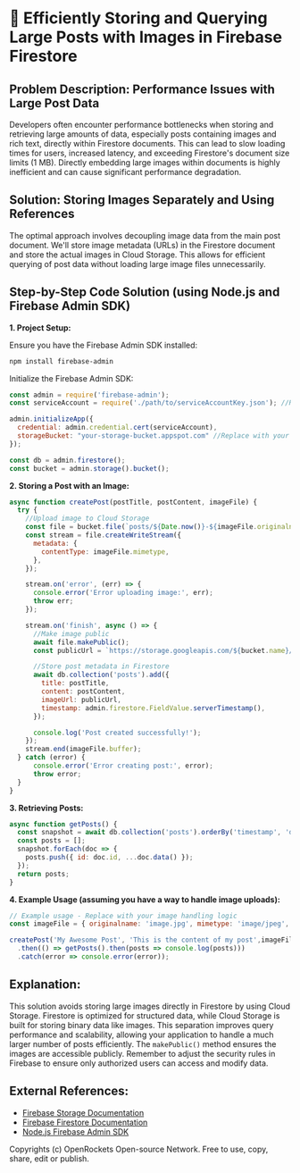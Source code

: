# 🐞 Efficiently Storing and Querying Large Posts with Images in Firebase Firestore


## Problem Description:  Performance Issues with Large Post Data

Developers often encounter performance bottlenecks when storing and retrieving large amounts of data, especially posts containing images and rich text, directly within Firestore documents.  This can lead to slow loading times for users, increased latency, and exceeding Firestore's document size limits (1 MB).  Directly embedding large images within documents is highly inefficient and can cause significant performance degradation.


## Solution:  Storing Images Separately and Using References

The optimal approach involves decoupling image data from the main post document. We'll store image metadata (URLs) in the Firestore document and store the actual images in Cloud Storage. This allows for efficient querying of post data without loading large image files unnecessarily.


## Step-by-Step Code Solution (using Node.js and Firebase Admin SDK)


**1. Project Setup:**

Ensure you have the Firebase Admin SDK installed:

```bash
npm install firebase-admin
```

Initialize the Firebase Admin SDK:

```javascript
const admin = require('firebase-admin');
const serviceAccount = require('./path/to/serviceAccountKey.json'); //Replace with your service account key

admin.initializeApp({
  credential: admin.credential.cert(serviceAccount),
  storageBucket: "your-storage-bucket.appspot.com" //Replace with your storage bucket
});

const db = admin.firestore();
const bucket = admin.storage().bucket();
```

**2. Storing a Post with an Image:**

```javascript
async function createPost(postTitle, postContent, imageFile) {
  try {
    //Upload image to Cloud Storage
    const file = bucket.file(`posts/${Date.now()}-${imageFile.originalname}`);
    const stream = file.createWriteStream({
      metadata: {
        contentType: imageFile.mimetype,
      },
    });

    stream.on('error', (err) => {
      console.error('Error uploading image:', err);
      throw err;
    });

    stream.on('finish', async () => {
      //Make image public
      await file.makePublic();
      const publicUrl = `https://storage.googleapis.com/${bucket.name}/${file.name}`;

      //Store post metadata in Firestore
      await db.collection('posts').add({
        title: postTitle,
        content: postContent,
        imageUrl: publicUrl,
        timestamp: admin.firestore.FieldValue.serverTimestamp(),
      });

      console.log('Post created successfully!');
    });
    stream.end(imageFile.buffer);
  } catch (error) {
      console.error('Error creating post:', error);
      throw error;
  }
}
```


**3. Retrieving Posts:**

```javascript
async function getPosts() {
  const snapshot = await db.collection('posts').orderBy('timestamp', 'desc').get();
  const posts = [];
  snapshot.forEach(doc => {
    posts.push({ id: doc.id, ...doc.data() });
  });
  return posts;
}
```

**4. Example Usage (assuming you have a way to handle image uploads):**


```javascript
// Example usage - Replace with your image handling logic
const imageFile = { originalname: 'image.jpg', mimetype: 'image/jpeg', buffer: Buffer.from('...', 'base64') }; //Replace with actual image data

createPost('My Awesome Post', 'This is the content of my post',imageFile)
  .then(() => getPosts().then(posts => console.log(posts)))
  .catch(error => console.error(error));
```

## Explanation:

This solution avoids storing large images directly in Firestore by using Cloud Storage.  Firestore is optimized for structured data, while Cloud Storage is built for storing binary data like images.  This separation improves query performance and scalability, allowing your application to handle a much larger number of posts efficiently. The `makePublic()` method ensures the images are accessible publicly.  Remember to adjust the security rules in Firebase to ensure only authorized users can access and modify data.


## External References:

* [Firebase Storage Documentation](https://firebase.google.com/docs/storage)
* [Firebase Firestore Documentation](https://firebase.google.com/docs/firestore)
* [Node.js Firebase Admin SDK](https://firebase.google.com/docs/admin/setup)



Copyrights (c) OpenRockets Open-source Network. Free to use, copy, share, edit or publish.


